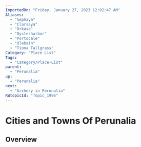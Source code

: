 ```yaml
---
ImportedOn: "Friday, January 27, 2023 12:02:47 AM"
Aliases:
  - "Sephaya"
  - "Clarsaya"
  - "Orkasa"
  - "Oysterharbor"
  - "Portocale"
  - "Ulebain"
  - "Tiona Tallgrass"
Category: "Place List"
Tags:
  - "Category/Place-List"
parent:
  - "Perunalia"
up:
  - "Perunalia"
next:
  - "Archery in Perunalia"
RWtopicId: "Topic_1996"
---
```

# Cities and Towns Of Perunalia
## Overview

